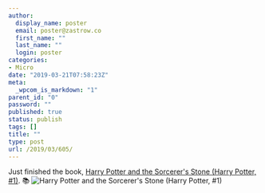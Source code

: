 ```yaml
---
author:
  display_name: poster
  email: poster@zastrow.co
  first_name: ""
  last_name: ""
  login: poster
categories:
- Micro
date: "2019-03-21T07:58:23Z"
meta:
  _wpcom_is_markdown: "1"
parent_id: "0"
password: ""
published: true
status: publish
tags: []
title: ""
type: post
url: /2019/03/605/
---
```

<p>Just finished the book, <a href="https://www.goodreads.com/review/show/2087910374?utm_medium=api&amp;utm_source=rss">Harry Potter and the Sorcerer's Stone (Harry Potter, #1)</a>. 📚 <img src="/assets/2019/03/27880360.jpg" alt="Harry Potter and the Sorcerer's Stone (Harry Potter, #1)" /></p>
